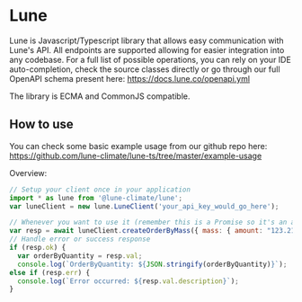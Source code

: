 # Lune

Lune is Javascript/Typescript library that allows easy communication with Lune's API.
All endpoints are supported allowing for easier integration into any codebase. For a full
list of possible operations, you can rely on your IDE auto-completion, check the source
classes directly or go through our full OpenAPI schema present here:
https://docs.lune.co/openapi.yml

The library is ECMA and CommonJS compatible.

## How to use

You can check some basic example usage from our github repo here:
https://github.com/lune-climate/lune-ts/tree/master/example-usage

Overview:

```javascript
// Setup your client once in your application
import * as lune from '@lune-climate/lune';
var luneClient = new lune.LuneClient('your_api_key_would_go_here');

// Whenever you want to use it (remember this is a Promise so it's an async operation)
var resp = await luneClient.createOrderByMass({ mass: { amount: "123.21", unit: "t" } });
// Handle error or success response
if (resp.ok) {
  var orderByQuantity = resp.val;
  console.log(`OrderByQuantity: ${JSON.stringify(orderByQuantity)}`);
else if (resp.err) {
  console.log(`Error occurred: ${resp.val.description}`);
}
```
